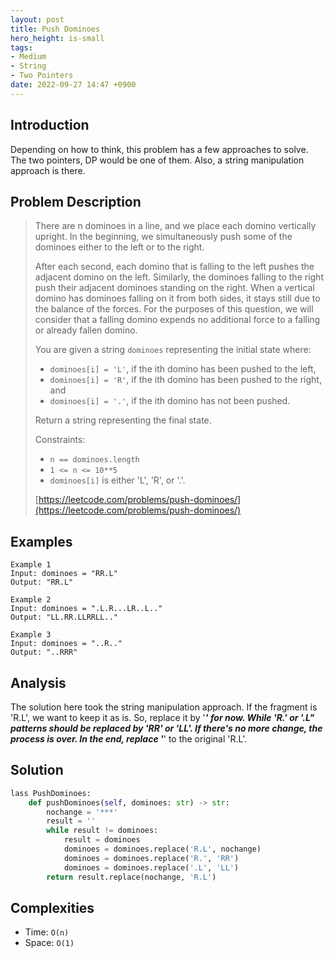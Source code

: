 ```yaml
---
layout: post
title: Push Dominoes
hero_height: is-small
tags:
- Medium
- String
- Two Pointers
date: 2022-09-27 14:47 +0900
---
```

## Introduction
Depending on how to think, this problem has a few approaches to solve.
The two pointers, DP would be one of them. Also, a string manipulation approach is there.

## Problem Description
> There are n dominoes in a line, and we place each domino vertically upright.
> In the beginning, we simultaneously push some of the dominoes either to the left or to the right.
>
> After each second, each domino that is falling to the left pushes the adjacent domino on the left.
> Similarly, the dominoes falling to the right push their adjacent dominoes standing on the right.
> When a vertical domino has dominoes falling on it from both sides, it stays still due to the balance of the forces.
> For the purposes of this question, we will consider that a falling domino expends
> no additional force to a falling or already fallen domino.
>
> You are given a string `dominoes` representing the initial state where:
> - `dominoes[i] = 'L'`, if the ith domino has been pushed to the left,
> - `dominoes[i] = 'R'`, if the ith domino has been pushed to the right, and
> - `dominoes[i] = '.'`, if the ith domino has not been pushed.
>
> Return a string representing the final state.
>
> Constraints:
> - `n == dominoes.length`
> - `1 <= n <= 10**5`
> - `dominoes[i]` is either 'L', 'R', or '.'.
>
> [https://leetcode.com/problems/push-dominoes/](https://leetcode.com/problems/push-dominoes/)

## Examples
```
Example 1
Input: dominoes = "RR.L"
Output: "RR.L"
```

```
Example 2
Input: dominoes = ".L.R...LR..L.."
Output: "LL.RR.LLRRLL.."
```

```
Example 3
Input: dominoes = "..R.."
Output: "..RRR"
```

## Analysis
The solution here took the string manipulation approach.
If the fragment is 'R.L', we want to keep it as is. So, replace it by '***' for now.
While 'R.' or '.L" patterns should be replaced by 'RR' or 'LL'.
If there's no more change, the process is over.
In the end, replace '***' to the original 'R.L'.

## Solution
```python
lass PushDominoes:
    def pushDominoes(self, dominoes: str) -> str:
        nochange = '***'
        result = ''
        while result != dominoes:
            result = dominoes
            dominoes = dominoes.replace('R.L', nochange)
            dominoes = dominoes.replace('R.', 'RR')
            dominoes = dominoes.replace('.L', 'LL')
        return result.replace(nochange, 'R.L')
```

## Complexities
- Time: `O(n)`
- Space: `O(1)`
